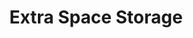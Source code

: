 ---
title: "Extra Space Storage"
url: /round-rock/extra-space-storage-double-creek-drive-2/
shop: storage rental
---